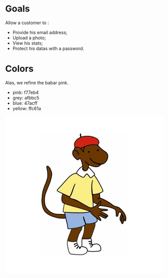 # Goals
Allow a customer to :
- Provide his email address;
- Upload a photo;
- View his stats;
- Protect his datas with a password.

# Colors
Alas, we refine the babar pink.
- pink: f77eb4
- grey: afbbc5
- blue: 47acff
- yellow: ffc61a


![Zephir](https://github.com/babar-dev/zephir/blob/master/public/modules/core/img/zephir.jpg)
